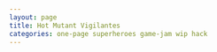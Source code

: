 ```yaml
---
layout: page
title: Hot Mutant Vigilantes
categories: one-page superheroes game-jam wip hack
---
```


